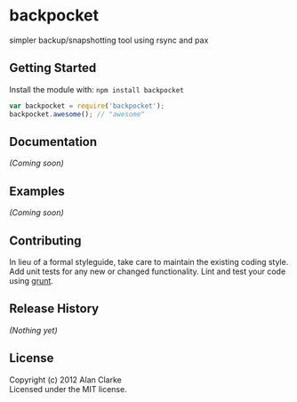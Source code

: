 # backpocket

simpler backup/snapshotting tool using rsync and pax

## Getting Started
Install the module with: `npm install backpocket`

```javascript
var backpocket = require('backpocket');
backpocket.awesome(); // "awesome"
```

## Documentation
_(Coming soon)_

## Examples
_(Coming soon)_

## Contributing
In lieu of a formal styleguide, take care to maintain the existing coding style. Add unit tests for any new or changed functionality. Lint and test your code using [grunt](https://github.com/cowboy/grunt).

## Release History
_(Nothing yet)_

## License
Copyright (c) 2012 Alan Clarke  
Licensed under the MIT license.
